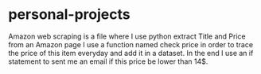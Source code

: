 # personal-projects

Amazon web scraping is a file where I use python extract Title and Price from an Amazon page
I use a function named check price in order to trace the price of this item everyday and add it in a dataset.
In the end I use an if statement to sent me an email if this price be lower than 14$.

